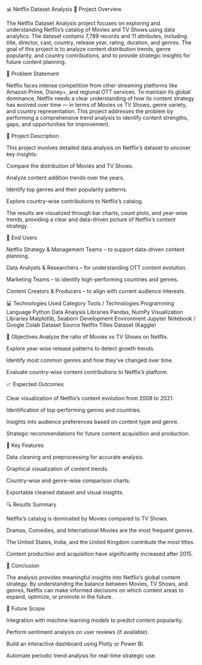 📊 Netflix Dataset Analysis
🧩 Project Overview

The Netflix Dataset Analysis project focuses on exploring and understanding Netflix’s catalog of Movies and TV Shows using data analytics.
The dataset contains 7,789 records and 11 attributes, including title, director, cast, country, release year, rating, duration, and genres.
The goal of this project is to analyze content distribution trends, genre popularity, and country contributions, and to provide strategic insights for future content planning.



🎯 Problem Statement

Netflix faces intense competition from other streaming platforms like Amazon Prime, Disney+, and regional OTT services.
To maintain its global dominance, Netflix needs a clear understanding of how its content strategy has evolved over time — in terms of Movies vs TV Shows, genre variety, and country representation.
This project addresses the problem by performing a comprehensive trend analysis to identify content strengths, gaps, and opportunities for improvement.



📘 Project Description

This project involves detailed data analysis on Netflix’s dataset to uncover key insights:

Compare the distribution of Movies and TV Shows.

Analyze content addition trends over the years.

Identify top genres and their popularity patterns.

Explore country-wise contributions to Netflix’s catalog.

The results are visualized through bar charts, count plots, and year-wise trends, providing a clear and data-driven picture of Netflix’s content strategy.



👥 End Users

Netflix Strategy & Management Teams – to support data-driven content planning.

Data Analysts & Researchers – for understanding OTT content evolution.

Marketing Teams – to identify high-performing countries and genres.

Content Creators & Producers – to align with current audience interests.



💻 Technologies Used
Category	Tools / Technologies
Programming Language	Python
Data Analysis Libraries	Pandas, NumPy
Visualization Libraries	Matplotlib, Seaborn
Development Environment	Jupyter Notebook / Google Colab
Dataset Source	Netflix Titles Dataset (Kaggle)


🧠 Objectives
Analyze the ratio of Movies vs TV Shows on Netflix.

Explore year-wise release patterns to detect growth trends.

Identify most common genres and how they’ve changed over time.

Evaluate country-wise content contributions to Netflix’s platform.



📈 Expected Outcomes

Clear visualization of Netflix’s content evolution from 2008 to 2021.

Identification of top-performing genres and countries.

Insights into audience preferences based on content type and genre.

Strategic recommendations for future content acquisition and production.



🚀 Key Features

Data cleaning and preprocessing for accurate analysis.

Graphical visualization of content trends.

Country-wise and genre-wise comparison charts.

Exportable cleaned dataset and visual insights.



🔍 Results Summary

Netflix’s catalog is dominated by Movies compared to TV Shows.

Dramas, Comedies, and International Movies are the most frequent genres.

The United States, India, and the United Kingdom contribute the most titles.

Content production and acquisition have significantly increased after 2015.



🧾 Conclusion

The analysis provides meaningful insights into Netflix’s global content strategy.
By understanding the balance between Movies, TV Shows, and genres, Netflix can make informed decisions on which content areas to expand, optimize, or promote in the future.




🧩 Future Scope

Integration with machine learning models to predict content popularity.

Perform sentiment analysis on user reviews (if available).

Build an interactive dashboard using Plotly or Power BI.

Automate periodic trend analysis for real-time strategic use.
